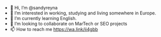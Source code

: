 - 👋 Hi, I’m @sandyreyna
- 👀 I’m interested  in working, studying and living somewhere in Europe.
- 🌱 I’m currently learning English.
- 💞️ I’m looking to collaborate on MarTech or SEO projects
- 📫 How to reach me https://wa.link/ii4gbb

<!---
sandyreyna/sandyreyna is a ✨ special ✨ repository because its `README.md` (this file) appears on your GitHub profile.
You can click the Preview link to take a look at your changes.
--->
